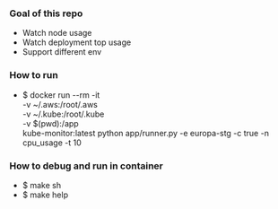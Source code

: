 ### Goal of this repo

- Watch node usage
- Watch deployment top usage
- Support different env

### How to run
- $ docker run --rm -it \
  -v ~/.aws:/root/.aws \
  -v ~/.kube:/root/.kube \
  -v $(pwd):/app \
  kube-monitor:latest python app/runner.py -e europa-stg -c true -n cpu_usage -t 10

### How to debug and run in container
- $ make sh
- $ make help
